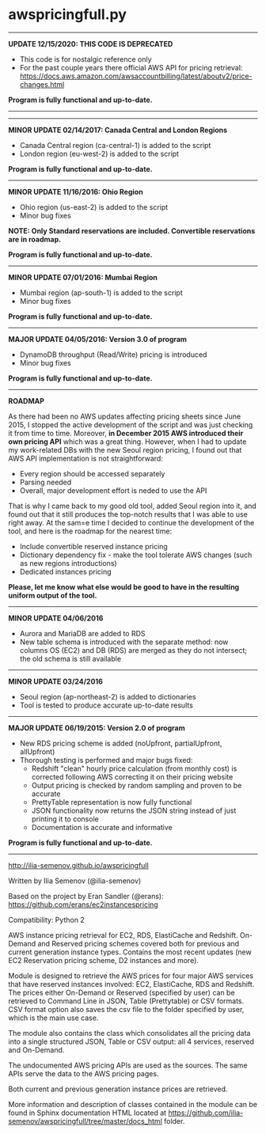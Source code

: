 # awspricingfull.py

------------------------------------------
**UPDATE 12/15/2020: THIS CODE IS DEPRECATED**

* This code is for nostalgic reference only
* For the past couple years there official AWS API for pricing retrieval: https://docs.aws.amazon.com/awsaccountbilling/latest/aboutv2/price-changes.html


**Program is fully functional and up-to-date.**

-------------------------------------------
------------------------------------------
**MINOR UPDATE 02/14/2017: Canada Central and London Regions**

* Canada Central region (ca-central-1) is added to the script
* London region (eu-west-2) is added to the script


**Program is fully functional and up-to-date.**

-------------------------------------------
**MINOR UPDATE 11/16/2016: Ohio Region**

* Ohio region (us-east-2) is added to the script
* Minor bug fixes


**NOTE: Only Standard reservations are included. Convertible reservations are in roadmap.**

**Program is fully functional and up-to-date.**

-------------------------------------------
**MINOR UPDATE 07/01/2016: Mumbai Region**

* Mumbai region (ap-south-1) is added to the script
* Minor bug fixes

**Program is fully functional and up-to-date.**

-------------------------------------------
**MAJOR UPDATE 04/05/2016: Version 3.0 of program**

* DynamoDB throughput (Read/Write) pricing is introduced
* Minor bug fixes

**Program is fully functional and up-to-date.**

-------------------------------------------

**ROADMAP**

As there had been no AWS updates affecting pricing sheets since June 2015, I stopped the active development of the script and was just checking it from time to time. Moreover, **in December 2015 AWS introduced their own pricing API** which was a great thing.
However, when I had to update my work-related DBs with the new Seoul region pricing, I found out that AWS API implementation is not straightforward:

* Every region should be accessed separately
* Parsing needed
* Overall, major development effort is neded to use the API

That is why I came back to my good old tool, added Seoul region into it, and found out that it still produces the top-notch results that I was able to use right away. At the sam=e time I decided to continue the development of the tool, and here is the roadmap for the nearest time:

* Include convertible reserved instance pricing
* Dictionary dependency fix - make the tool tolerate AWS changes (such as new regions introductions)
* Dedicated instances pricing

**Please, let me know what else would be good to have in the resulting uniform output of the tool.**

------------------------------------

**MINOR UPDATE 04/06/2016**

* Aurora and MariaDB are added to RDS
* New table schema is introduced with the separate method: now columns OS (EC2) and DB (RDS) are merged as they do not intersect; the old schema is still available

---------------------------------------

**MINOR UPDATE 03/24/2016**

* Seoul region (ap-northeast-2) is added to dictionaries
* Tool is tested to produce accurate up-to-date results

-------------------------------------

**MAJOR UPDATE 06/19/2015: Version 2.0 of program**

* New RDS pricing scheme is added (noUpfront, partialUpfront, allUpfront)
* Thorough testing is performed and major bugs fixed:
  * Redshift "clean" hourly price calculation (from monthly cost) is corrected following AWS correcting it on their pricing website
  * Output pricing is checked by random sampling and proven to be accurate
  * PrettyTable representation is now fully functional
  * JSON functionality now returns the JSON string instead of just printing it to console
  * Documentation is accurate and informative

**Program is fully functional and up-to-date.**

-------------------------------------


http://ilia-semenov.github.io/awspricingfull

Written by Ilia Semenov (@ilia-semenov)

Based on the project by Eran Sandler (@erans): https://github.com/erans/ec2instancespricing

Compatibility: Python 2

AWS instance pricing retrieval for EC2, RDS, ElastiCache and Redshift. On-Demand and Reserved pricing schemes covered both for previous and current generation instance types. Contains the most recent updates (new EC2 Reservation pricing scheme, D2 instances and more).

Module is designed to retrieve the AWS prices for 
four major AWS services that have reserved instances involved: EC2, ElastiCache, 
RDS and Redshift. The prices either On-Demand or Reserved (specified by user) can 
be retrieved to Command Line in JSON, Table (Prettytable) or CSV formats. CSV format 
option also saves the csv file to the folder specified by user, which is the main 
use case.

The module also contains the class which consolidates all the pricing data into a single structured JSON, Table or CSV output: all 4 services, reserved and On-Demand.

The undocumented AWS pricing APIs are used as the sources. The same APIs  serve
the data to the AWS pricing pages.

Both current and previous generation instance prices are retrieved.


More information and description of classes contained in the module can be found in Sphinx documentation HTML located at https://github.com/ilia-semenov/awspricingfull/tree/master/docs_html folder.

